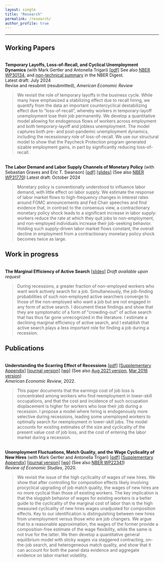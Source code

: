 ```yaml
---
layout: single
title: "Research"
permalink: /research/
author_profile: true
---
```

---

## Working Papers

<br/>**Temporary Layoffs, Loss-of-Recall, and Cyclical Unemployment Dynamics** (with Mark Gertler and Antonella Trigari) [[pdf]](https://christopher-huckfeldt.github.io/files/GHT2024.pdf) See also [NBER WP30134](https://www.nber.org/papers/w30134), and [non-technical summary](https://www.nber.org/digest/202210/temporary-layoffs-and-dynamics-cyclical-unemployment) in the NBER Digest.<br/>
Latest draft: July 2024 <br/>
Revise and resubmit (resubmitted), _American Economic Review_ <br/>
> We revisit the role of temporary layoffs in the business cycle. While many have emphasized a stabilizing effect due to recall hiring, we quantify from the data an important countercyclical destabilizing effect due to “loss-of-recall”, whereby workers in temporary-layoff unemployment lose their job permanently. We develop a quantitative model allowing for endogenous flows of workers across employment and both temporary-layoff and jobless unemployment. The model captures both pre- and post-pandemic unemployment dynamics, including the recessionary role of loss-of-recall. We use our structural model to show that the Paycheck Protection program generated sizable employment gains, in part by significantly reducing loss-of-recall.  

<br/>**The Labor Demand and Labor Supply Channels of Monetary Policy** (with Sebastian Graves and Eric T. Swanson) [[pdf]](https://christopher-huckfeldt.github.io/files/GHS2024.pdf) [[slides]](https://christopher-huckfeldt.github.io/files/GHS2024_slides.pdf) (See also [NBER WP31770](https://www.nber.org/papers/w31770))
Latest draft: October 2024 <br/>
> Monetary policy is conventionally understood to influence labor demand, with little effect on labor supply. We estimate the response of labor market flows to high-frequency changes in interest rates around FOMC announcements and Fed Chair speeches and find evidence that, in contrast to the consensus view, a contractionary monetary policy shock leads to a significant increase in labor supply: workers reduce the rate at which they quit jobs to non-employment, and non-employed individuals increase their job-seeking behavior.  Holding such supply-driven labor market flows constant, the overall decline in employment from a contractionary monetary policy shock becomes twice as large.



## Work in progress

<br/>**The Marginal Efficiency of Active Search** [[slides]](https://christopher-huckfeldt.github.io/files/MEoAS_slides.pdf) _Draft available upon request_<br/>  
> During recessions, a greater fraction of non-employed workers who want work actively search for a job. Simultaneously, the job-finding probabilities of such non-employed active searchers converge to those of the non-employed who want a job but are not engaged in any form of active search. I document these findings and show that they are symptomatic of a form of "crowding-out" of active search that has thus far gone unrecognized in the literature. I estimate a declining marginal efficiency of active search, and I establish that active search plays a less important role for finding a job during a recession.

 

## Publications

<br/>**Understanding the Scarring Effect of Recessions**  [[pdf]](https://christopher-huckfeldt.github.io/files/Huckfeldt2022.pdf) [[Supplementary Appendix]](https://christopher-huckfeldt.github.io/files/Huckfeldt2022_appendix.pdf) [[journal version]](https://www.aeaweb.org/articles?id=10.1257/aer.20160449) [[wp]](https://christopher-huckfeldt.github.io/files/UTSEOR2021Nov.pdf) (See also [Aug 2021 version](https://christopher-huckfeldt.github.io/files/UTSEOR2021Aug.pdf), [Mar 2016 version](https://christopher-huckfeldt.github.io/files/UTSEOR2016.pdf)) <br/> 
_American Economic Review_, 2022.     

> This paper documents that the earnings cost of job loss is concentrated among workers who find reemployment in lower-skill occupations, and that the cost and incidence of such occupation displacement is higher for workers who lose their job during a recession. I propose a model where hiring is endogenously more selective during recessions, leading some unemployed workers to optimally search for reemployment in lower-skill jobs. The model accounts for existing estimates of the size and cyclicality of the present value cost of job loss, and the cost of entering the labor market during a recession.

<br/>**Unemployment Fluctuations, Match Quality, and the Wage Cyclicality of New Hires** (with Mark Gertler and Antonella Trigari) [[pdf]](https://christopher-huckfeldt.github.io/files/GHT2020.pdf) [[Supplementary Appendix]](https://christopher-huckfeldt.github.io/files/GHT2020_appendix.pdf) [[journal version]](https://doi.org/10.1093/restud/rdaa004) [[wp]](https://christopher-huckfeldt.github.io/files/GHT2019.pdf) (See also [NBER WP22341](https://www.nber.org/papers/w22341))<br/>
_Review of Economic Studies_, 2020.
> We revisit the issue of the high cyclicality of wages of new hires.  We show that after controlling for composition effects likely involving procyclical upgrading of job match quality, the wages of new hires are no more cyclical than those of existing workers. The key implication is that the sluggish behavior of wages for existing workers is a better guide to the cyclicality of the marginal cost of labor than is the high measured cyclicality of new hires wages unadjusted for composition effects. Key to our identification is distinguishing between new hires from unemployment versus those who are job changers. We argue that to a reasonable approximation, the wages of the former provide a composition-free estimate of the wage flexibility, while the same is not true for the latter. We then develop a quantitative general equilibrium model with sticky wages via staggered contracting, on-the-job search, and heterogeneous match quality, and show that it can account for both the panel data evidence and aggregate evidence on labor market volatility.




